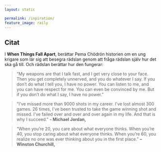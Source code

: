 ```yaml
---
layout: static

permalink: /inpiration/
feature_image: raily
---
```


## Citat

I **When Things Fall Apart**, berättar
Pema Chödrön historien om en ung krigare som lär sig att besegra rädslan genom att fråga rädslan själv hur det ska gå till. Och rädslan berättar hur den fungerar:

> “My weapons are that I talk fast, and I get very close to your face. Then you get completely unnerved, and you do whatever I say.
If you don’t do what I tell you, I have no power. You can listen to me, and you can have respect for me. You can even be convinced by me.
But if you don’t do what I say, I have no power.”

> "I've missed more than 9000 shots in my career. I've lost almost 300 games. 26 times, I've been trusted to take the game winning shot and missed. I've failed over and over and over again in my life. And that is why I succeed." **- Michael Jordan,**

> “When you’re 20, you care about what everyone thinks. When you’re 40, you stop caring about what everyone thinks. When you’re 60, you realize no one was ever thinking about you in the first place.” **– Winston Churchill,**

